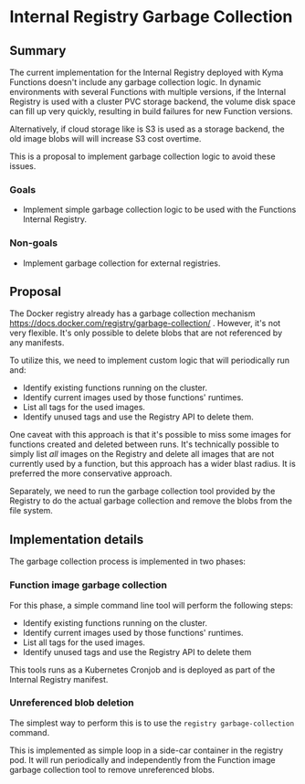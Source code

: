 # Internal Registry Garbage Collection


## Summary

The current implementation for the Internal Registry deployed with Kyma Functions doesn't include any garbage collection logic. In dynamic environments with several Functions with multiple versions, if the Internal Registry is used with a cluster PVC storage backend, the volume disk space can fill up very quickly, resulting in build failures for new Function versions.

Alternatively, if cloud storage like is S3 is used as a storage backend, the old image blobs will will increase S3 cost overtime.

This is a proposal to implement garbage collection logic to avoid these issues.


### Goals
- Implement simple garbage collection logic to be used with the Functions Internal Registry.

### Non-goals
- Implement garbage collection for external registries.


## Proposal
The Docker registry already has a garbage collection mechanism https://docs.docker.com/registry/garbage-collection/ . However, it's not very flexible. It's only possible to delete blobs that are not referenced by any manifests.

To utilize this, we need to implement custom logic that will periodically run and:
- Identify existing functions running on the cluster.
- Identify current images used by those functions' runtimes.
- List all tags for the used images.
- Identify unused tags and use the Registry API to delete them.

One caveat with this approach is that it's possible to miss some images for functions created and deleted between runs. It's technically possible to simply list _all_ images on the Registry and delete all images that are not currently used by a function, but this approach has a wider blast radius. It is preferred the more conservative approach.

Separately, we need to run the garbage collection tool provided by the Registry to do the actual garbage collection and remove the blobs from the file system.


## Implementation details
The garbage collection process is implemented in two phases:

### Function image garbage collection
For this phase, a simple command line tool will perform the following steps:

- Identify existing functions running on the cluster.
- Identify current images used by those functions' runtimes.
- List all tags for the used images.
- Identify unused tags and use the Registry API to delete them

This tools runs as a Kubernetes Cronjob and is deployed as part of the Internal Registry manifest.

### Unreferenced blob deletion
The simplest way to perform this is to use the `registry garbage-collection` command.

This is implemented as simple loop in a side-car container in the registry pod. It will run periodically and independently from the Function image garbage collection tool to remove unreferenced blobs. 


